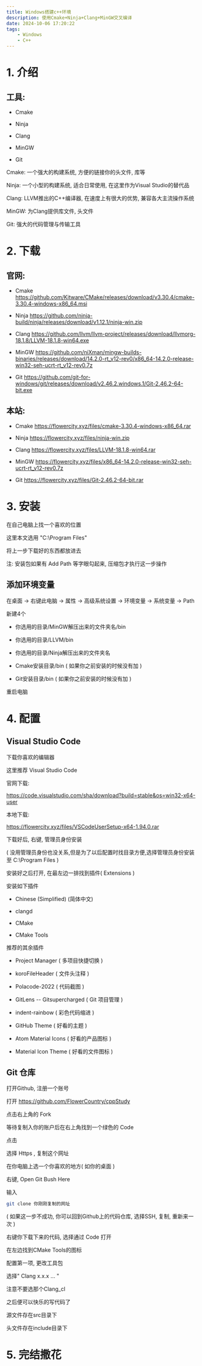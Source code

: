 ```yaml
---
title: Windows搭建c++环境
description: 使用Cmake+Ninja+Clang+MinGW交叉编译
date: 2024-10-06 17:20:22
tags:
    - Windows
    - C++
---
```


# 1. 介绍
## 工具:
- Cmake

- Ninja

- Clang

- MinGW

- Git

Cmake: 一个强大的构建系统, 方便的链接你的头文件, 库等

Ninja: 一个小型的构建系统, 适合日常使用, 在这里作为Visual Studio的替代品

Clang: LLVM推出的C++编译器, 在速度上有很大的优势, 兼容各大主流操作系统

MinGW: 为Clang提供库文件, 头文件

Git: 强大的代码管理与传输工具

# 2. 下载
## 官网:
- Cmake
https://github.com/Kitware/CMake/releases/download/v3.30.4/cmake-3.30.4-windows-x86_64.msi

- Ninja
https://github.com/ninja-build/ninja/releases/download/v1.12.1/ninja-win.zip

- Clang
https://github.com/llvm/llvm-project/releases/download/llvmorg-18.1.8/LLVM-18.1.8-win64.exe

- MinGW
https://github.com/niXman/mingw-builds-binaries/releases/download/14.2.0-rt_v12-rev0/x86_64-14.2.0-release-win32-seh-ucrt-rt_v12-rev0.7z

- Git
https://github.com/git-for-windows/git/releases/download/v2.46.2.windows.1/Git-2.46.2-64-bit.exe

## 本站:

- Cmake
https://flowercity.xyz/files/cmake-3.30.4-windows-x86_64.rar

- Ninja
https://flowercity.xyz/files/ninja-win.zip

- Clang
https://flowercity.xyz/files/LLVM-18.1.8-win64.rar

- MinGW
https://flowercity.xyz/files/x86_64-14.2.0-release-win32-seh-ucrt-rt_v12-rev0.7z

- Git
https://flowercity.xyz/files/Git-2.46.2-64-bit.rar

# 3. 安装
在自己电脑上找一个喜欢的位置

这里本文选用 "C:\Program Files"

将上一步下载好的东西都放进去

注: 安装包如果有 Add Path 等字眼勾起来, 压缩包才执行这一步操作

## 添加环境变量

在桌面 -> 右键此电脑 -> 属性 -> 高级系统设置 -> 环境变量 -> 系统变量 -> Path

新建4个

- 你选用的目录/MinGW解压出来的文件夹名/bin

- 你选用的目录/LLVM/bin

- 你选用的目录/Ninja解压出来的文件夹名

- Cmake安装目录/bin ( 如果你之前安装的时候没有加 )

- Git安装目录/bin ( 如果你之前安装的时候没有加 )

重启电脑

# 4. 配置

## Visual Studio Code

下载你喜欢的编辑器

这里推荐 Visual Studio Code

官网下载:

https://code.visualstudio.com/sha/download?build=stable&os=win32-x64-user

本地下载:

https://flowercity.xyz/files/VSCodeUserSetup-x64-1.94.0.rar

下载好后, 右键, 管理员身份安装

( 没用管理员身份也没关系,但是为了以后配置时找目录方便,选择管理员身份安装至 C:\Program Files )

安装好之后打开, 在最左边一排找到插件( Extensions )

安装如下插件

- Chinese (Simplified) (简体中文)

- clangd

- CMake

- CMake Tools

推荐的其余插件

- Project Manager ( 多项目快捷切换 )

- koroFileHeader ( 文件头注释 )

- Polacode-2022 ( 代码截图 )

- GitLens -- Gitsupercharged ( Git 项目管理 )

- indent-rainbow ( 彩色代码缩进 )

- GitHub Theme ( 好看的主题 )

- Atom Material Icons ( 好看的产品图标 )

- Material Icon Theme ( 好看的文件图标 )

## Git 仓库

打开Github, 注册一个账号

打开 https://github.com/FlowerCountry/cppStudy

点击右上角的 Fork

等待复制入你的账户后在右上角找到一个绿色的 Code

点击

选择 Https , 复制这个网址

在你电脑上选一个你喜欢的地方( 如你的桌面 )

右键, Open Git Bush Here

输入

``` bash
git clone 你刚刚复制的网址
```

( 如果这一步不成功, 你可以回到Github上的代码仓库, 选择SSH, 复制, 重新来一次 )

右键你下载下来的代码, 选择通过 Code 打开

在左边找到CMake Tools的图标

配置第一项, 更改工具包

选择" Clang x.x.x ... "

注意不要选那个Clang_cl

之后便可以快乐的写代码了

源文件存在src目录下

头文件存在include目录下

# 5. 完结撒花